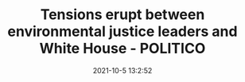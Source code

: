 ---
"title": "Tensions erupt between environmental justice leaders and White House - POLITICO"
"date": "2021-10-5 13:2:52"
"feed_name": "GOOGLENEWSDRILLING"
"feed_website": "https://news.google.com/search?q=drilling%2Bincident&hl=en-US&gl=US&ceid=US:en"
"feed_rss": "https://news.google.com/rss/search?q=drilling%2Bincident&hl=en-US&gl=US&ceid=US:en"
"link": "https://www.politico.com/news/2021/10/05/environmental-justice-white-house-biden-515094"
"source": "{'href': 'https://www.politico.com', 'title': 'POLITICO'}"
"file": "_posts/2021-1-1-2ffffbd480f5bf4d87fc40a9680b9c50bda66190.md"
"accident": "0"
"drilling": "0"
"dead": "0"
"injured": "0"
"arrested": "0"
"place": "unknown place"
"where": "unknown site"
"causes": "unknown"
"place_uri": "unknown place"
---